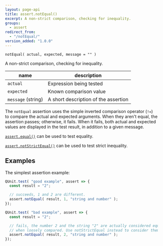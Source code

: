 ```yaml
---
layout: page-api
title: assert.notEqual()
excerpt: A non-strict comparison, checking for inequality.
groups:
  - assert
redirect_from:
  - "/notEqual/"
version_added: "1.0.0"
---
```


`notEqual( actual, expected, message = "" )`

A non-strict comparison, checking for inequality.

| name | description |
|------|-------------|
| `actual` | Expression being tested |
| `expected` | Known comparison value |
| `message` (string) | A short description of the assertion |

The `notEqual` assertion uses the simple inverted comparison operator (`!=`) to compare the actual and expected arguments. When they aren't equal, the assertion passes; otherwise, it fails. When it fails, both actual and expected values are displayed in the test result, in addition to a given message.

[`assert.equal()`](./equal.md) can be used to test equality.

[`assert.notStrictEqual()`](./notStrictEqual.md) can be used to test strict inequality.

## Examples

The simplest assertion example:

```js
QUnit.test( "good example", assert => {
  const result = "2";

  // succeeds, 1 and 2 are different.
  assert.notEqual( result, 1, "string and number" );
});

QUnit.test( "bad example", assert => {
  const result = "2";

  // fails, the number 2 and the string "2" are actually considered equal
  // when loosely compared. Use notStrictEqual instead to consider them different
  assert.notEqual( result, 2, "string and number" );
});
```
